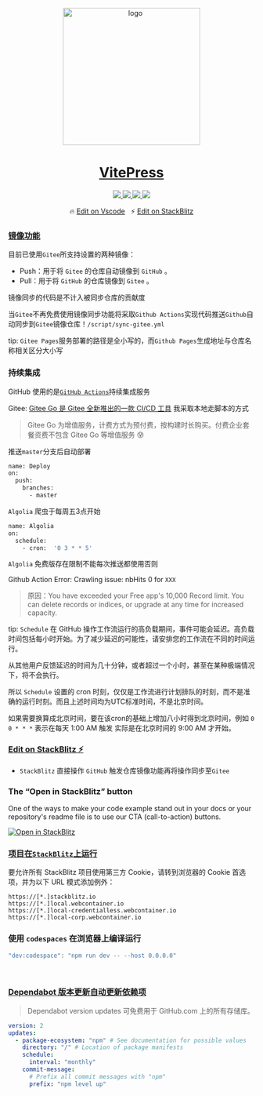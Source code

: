 <p align="center">
  <a href="https://github.com/NidhoggDJoking/vitepress" target="_blank">
    <img width="280" src="https://cdn.jsdelivr.net/gh/nidhoggdjoking/CDN@2.4/img/mmx2.png" alt="logo">
  </a>
</p>

<h1 align="center"><a href="https://vitepress.docschina.org/" target="_blank">VitePress</a></h1>

<p align="center" class="middle">
  <a href="https://vitejs.cn/" target="_blank">
      <img src="https://img.shields.io/badge/VitePress-v1.0.0_alpha.45-646CFF?logo=Vite">
  </a>
  <a href="https://cn.vuejs.org/" target="_blank">
      <img src="https://img.shields.io/badge/Vue-v3.2.37-success?logo=Vue.js">
  </a>
  <a href="https://developer.stackblitz.com/" target="_blank">
      <img src="https://img.shields.io/badge/Stackblitz-dev_tool-1374ef?logo=StackBlitz" >
  </a>
  <a href="LICENSE">
    <img src="https://img.shields.io/badge/License-MIT-yellow.svg">
  </a>
</p>


<p align="center">
  🔥 <a href="https://github.dev/NidhoggDJoking/vitepress" target="_blank">Edit on Vscode</a>
  &nbsp;
  ⚡️ <a href="https://stackblitz.com/edit/jvitepress" target="_blank">Edit on StackBlitz</a>
</p>


### [镜像功能](https://gitee.com/help/articles/4336)

目前已使用`Gitee`所支持设置的两种镜像：

- Push：用于将 `Gitee` 的仓库自动镜像到 `GitHub` 。
- Pull：用于将 `GitHub` 的仓库镜像到 `Gitee` 。

镜像同步的代码是不计入被同步仓库的贡献度

当`Gitee`不再免费使用镜像同步功能将采取`Github Actions`实现代码推送`Github`自动同步到`Gitee`镜像仓库！`/script/sync-gitee.yml`

tip: `Gitee Pages`服务部署的路径是全小写的，而`Github Pages`生成地址与仓库名称相关区分大小写


### 持续集成

GitHub 使用的是[`GitHub Actions`](https://docs.github.com/zh/actions/quickstart)持续集成服务

Gitee: [Gitee Go 是 Gitee 全新推出的一款 CI/CD 工具](https://gitee.com/NidhoggDJoking/VitePress/gitee_go/welcome) 我采取本地走脚本的方式

> Gitee Go 为增值服务，计费方式为预付费，按构建时长购买。付费企业套餐资费不包含 Gitee Go 等增值服务 😰

推送`master`分支后自动部署

```sh
name: Deploy
on:
  push:
    branches:
      - master
```

`Algolia` 爬虫于每周五3点开始

```sh
name: Algolia
on:
  schedule:
    - cron:  '0 3 * * 5'
```

`Algolia` 免费版存在限制不能每次推送都使用否则

Github Action Error: Crawling issue: nbHits 0 for `XXX`

> 原因：You have exceeded your Free app's 10,000 Record limit. You can delete records or indices, or upgrade at any time for increased capacity.

tip: `Schedule` 在 GitHub 操作工作流运行的高负载期间，事件可能会延迟。高负载时间包括每小时开始。为了减少延迟的可能性，请安排您的工作流在不同的时间运行。

从其他用户反馈延迟的时间为几十分钟，或者超过一个小时，甚至在某种极端情况下，将不会执行。

所以 `Schedule` 设置的 cron 时刻，仅仅是工作流进行计划排队的时刻，而不是准确的运行时刻。而且上述时间均为UTC标准时间，不是北京时间。

如果需要换算成北京时间，要在该cron的基础上增加八小时得到北京时间，例如 ` 0 0 * * * ` 表示在每天 1:00 AM 触发 实际是在北京时间的 9:00 AM 才开始。




### [Edit on StackBlitz ⚡️](https://stackblitz.com/edit/jvitepress)

- `StackBlitz` 直接操作 `GitHub` 触发仓库镜像功能再将操作同步至`Gitee`


### The “Open in StackBlitz” button

One of the ways to make your code example stand out in your docs or your repository's readme file is to use our CTA (call-to-action) buttons.


[![Open in StackBlitz](https://developer.stackblitz.com/img/open_in_stackblitz.svg)](https://stackblitz.com/github//NidhoggDJoking/VitePress)


### [项目在`StackBlitz`上运行](https://developer.stackblitz.com/platform/webcontainers/browser-config)

要允许所有 StackBlitz 项目使用第三方 Cookie，请转到浏览器的 Cookie 首选项，并为以下 URL 模式添加例外：

```
https://[*.]stackblitz.io
https://[*.]local.webcontainer.io
https://[*.]local-credentialless.webcontainer.io
https://[*.]local-corp.webcontainer.io
```

### 使用 `codespaces` 在浏览器上编译运行

```js
"dev:codespace": "npm run dev -- --host 0.0.0.0"
```

<br>

### [Dependabot 版本更新自动更新依赖项](https://docs.github.com/zh/code-security/dependabot/dependabot-version-updates)

> Dependabot version updates 可免费用于 GitHub.com 上的所有存储库。

```yml
version: 2
updates:
  - package-ecosystem: "npm" # See documentation for possible values
    directory: "/" # Location of package manifests
    schedule:
      interval: "monthly"
    commit-message:
      # Prefix all commit messages with "npm"
      prefix: "npm level up"
```